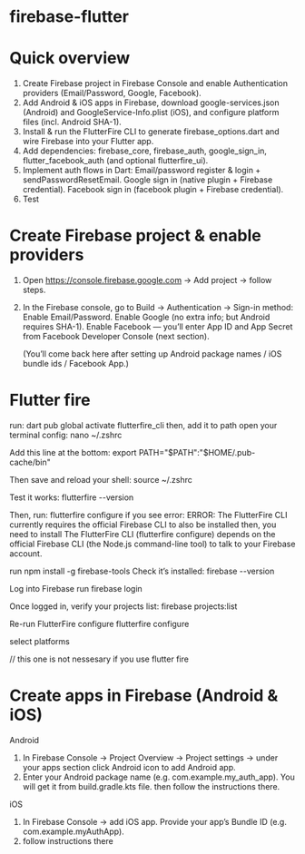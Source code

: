 # firebase-flutter

# Quick overview
1. Create Firebase project in Firebase Console and enable Authentication providers (Email/Password, Google, Facebook).
2. Add Android & iOS apps in Firebase, download google-services.json (Android) and GoogleService-Info.plist (iOS), and configure platform files (incl. Android SHA-1).
3. Install & run the FlutterFire CLI to generate firebase_options.dart and wire Firebase into your Flutter app.
4. Add dependencies: firebase_core, firebase_auth, google_sign_in, flutter_facebook_auth (and optional flutterfire_ui).
5. Implement auth flows in Dart:
    Email/password register & login + sendPasswordResetEmail.
    Google sign in (native plugin + Firebase credential).
    Facebook sign in (facebook plugin + Firebase credential).
6. Test

# Create Firebase project & enable providers
1. Open https://console.firebase.google.com
 → Add project → follow steps.
2. In the Firebase console, go to Build → Authentication → Sign-in method:
   Enable Email/Password.
   Enable Google (no extra info; but Android requires SHA-1). 
   Enable Facebook — you’ll enter App ID and App Secret from Facebook Developer Console (next section).

   (You’ll come back here after setting up Android package names / iOS bundle ids / Facebook App.)

# Flutter fire
run: dart pub global activate flutterfire_cli
then, add it to path
open your terminal config:
  nano ~/.zshrc

Add this line at the bottom:
  export PATH="$PATH":"$HOME/.pub-cache/bin"

Then save and reload your shell:
  source ~/.zshrc

Test it works:
  flutterfire --version

Then, run:
  flutterfire configure
if you see error: ERROR: The FlutterFire CLI currently requires the official Firebase CLI to also be installed
then, you need to install The FlutterFire CLI (flutterfire configure) depends on the official Firebase CLI (the Node.js command-line tool) to talk to your Firebase account.

run npm install -g firebase-tools
Check it’s installed: firebase --version

Log into Firebase
run firebase login

Once logged in, verify your projects list:
firebase projects:list

Re-run FlutterFire configure
flutterfire configure

select platforms

// this one is not nessesary if you use flutter fire
# Create apps in Firebase (Android & iOS)
Android
1. In Firebase Console → Project Overview → Project settings → under your apps section click Android icon to add Android app.
2. Enter your Android package name (e.g. com.example.my_auth_app). You will get it from build.gradle.kts file.
then follow the instructions there.

iOS
1. In Firebase Console → add iOS app. Provide your app’s Bundle ID (e.g. com.example.myAuthApp).
2. follow instructions there
